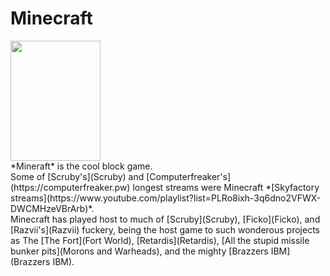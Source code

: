 # Minecraft
<div style="text-align: left;"><img src="assets/YAD/Thumbnails/Games/Minecraft.jpg" width="144" height="192"></div> *Mineraft* is the cool block game. <br />
Some of [Scruby's](Scruby) and [Computerfreaker's](https://computerfreaker.pw) longest streams were Minecraft *[Skyfactory streams](https://www.youtube.com/playlist?list=PLRo8ixh-3q6dno2VFWX-DWCMHzeVBrArb)*. <br />
Minecraft has played host to much of [Scruby](Scruby), [Ficko](Ficko), and [Razvii's](Razvii) fuckery, being the host game to such wonderous projects as The [The Fort](Fort World), [Retardis](Retardis), [All the stupid missile bunker pits](Morons and Warheads), and the mighty [Brazzers IBM](Brazzers IBM).